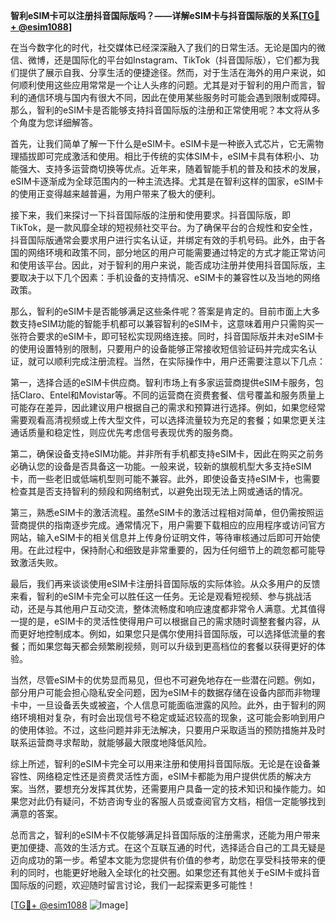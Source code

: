 **智利eSIM卡可以注册抖音国际版吗？——详解eSIM卡与抖音国际版的关系[[TG💪+ @esim1088](https://t.me/s/esim1088)]**

在当今数字化的时代，社交媒体已经深深融入了我们的日常生活。无论是国内的微信、微博，还是国际化的平台如Instagram、TikTok（抖音国际版），它们都为我们提供了展示自我、分享生活的便捷途径。然而，对于生活在海外的用户来说，如何顺利使用这些应用常常是一个让人头疼的问题。尤其是对于智利的用户而言，智利的通信环境与国内有很大不同，因此在使用某些服务时可能会遇到限制或障碍。那么，智利的eSIM卡是否能够支持抖音国际版的注册和正常使用呢？本文将从多个角度为您详细解答。

首先，让我们简单了解一下什么是eSIM卡。eSIM卡是一种嵌入式芯片，它无需物理插拔即可完成激活和使用。相比于传统的实体SIM卡，eSIM卡具有体积小、功能强大、支持多运营商切换等优点。近年来，随着智能手机的普及和技术的发展，eSIM卡逐渐成为全球范围内的一种主流选择。尤其是在智利这样的国家，eSIM卡的使用正变得越来越普遍，为用户带来了极大的便利。

接下来，我们来探讨一下抖音国际版的注册和使用要求。抖音国际版，即TikTok，是一款风靡全球的短视频社交平台。为了确保平台的合规性和安全性，抖音国际版通常会要求用户进行实名认证，并绑定有效的手机号码。此外，由于各国的网络环境和政策不同，部分地区的用户可能需要通过特定的方式才能正常访问和使用该平台。因此，对于智利的用户来说，能否成功注册并使用抖音国际版，主要取决于以下几个因素：手机设备的支持情况、eSIM卡的兼容性以及当地的网络政策。

那么，智利的eSIM卡是否能够满足这些条件呢？答案是肯定的。目前市面上大多数支持eSIM功能的智能手机都可以兼容智利的eSIM卡，这意味着用户只需购买一张符合要求的eSIM卡，即可轻松实现网络连接。同时，抖音国际版并未对eSIM卡的使用设置特别的限制，只要用户的设备能够正常接收短信验证码并完成实名认证，就可以顺利完成注册流程。当然，在实际操作中，用户还需要注意以下几点：

第一，选择合适的eSIM卡供应商。智利市场上有多家运营商提供eSIM卡服务，包括Claro、Entel和Movistar等。不同的运营商在资费套餐、信号覆盖和服务质量上可能存在差异，因此建议用户根据自己的需求和预算进行选择。例如，如果您经常需要观看高清视频或上传大型文件，可以选择流量较为充足的套餐；如果您更关注通话质量和稳定性，则应优先考虑信号表现优秀的服务商。

第二，确保设备支持eSIM功能。并非所有手机都支持eSIM卡，因此在购买之前务必确认您的设备是否具备这一功能。一般来说，较新的旗舰机型大多支持eSIM卡，而一些老旧或低端机型则可能不兼容。此外，即使设备支持eSIM卡，也需要检查其是否支持智利的频段和网络制式，以避免出现无法上网或通话的情况。

第三，熟悉eSIM卡的激活流程。虽然eSIM卡的激活过程相对简单，但仍需按照运营商提供的指南逐步完成。通常情况下，用户需要下载相应的应用程序或访问官方网站，输入eSIM卡的相关信息并上传身份证明文件，等待审核通过后即可开始使用。在此过程中，保持耐心和细致是非常重要的，因为任何细节上的疏忽都可能导致激活失败。

最后，我们再来谈谈使用eSIM卡注册抖音国际版的实际体验。从众多用户的反馈来看，智利的eSIM卡完全可以胜任这一任务。无论是观看短视频、参与挑战活动，还是与其他用户互动交流，整体流畅度和响应速度都非常令人满意。尤其值得一提的是，eSIM卡的灵活性使得用户可以根据自己的需求随时调整套餐内容，从而更好地控制成本。例如，如果您只是偶尔使用抖音国际版，可以选择低流量的套餐；而如果您每天都会频繁刷视频，则可以升级到更高档位的套餐以获得更好的体验。

当然，尽管eSIM卡的优势显而易见，但也不可避免地存在一些潜在问题。例如，部分用户可能会担心隐私安全问题，因为eSIM卡的数据存储在设备内部而非物理卡中，一旦设备丢失或被盗，个人信息可能面临泄露的风险。此外，由于智利的网络环境相对复杂，有时会出现信号不稳定或延迟较高的现象，这可能会影响到用户的使用体验。不过，这些问题并非无法解决，只要用户采取适当的预防措施并及时联系运营商寻求帮助，就能够最大限度地降低风险。

综上所述，智利的eSIM卡完全可以用来注册和使用抖音国际版。无论是在设备兼容性、网络稳定性还是资费灵活性方面，eSIM卡都能为用户提供优质的解决方案。当然，要想充分发挥其优势，还需要用户具备一定的技术知识和操作能力。如果您对此仍有疑问，不妨咨询专业的客服人员或查阅官方文档，相信一定能够找到满意的答案。

总而言之，智利的eSIM卡不仅能够满足抖音国际版的注册需求，还能为用户带来更加便捷、高效的生活方式。在这个互联互通的时代，选择适合自己的工具无疑是迈向成功的第一步。希望本文能为您提供有价值的参考，助您在享受科技带来的便利的同时，也能更好地融入全球化的社交圈。如果您还有其他关于eSIM卡或抖音国际版的问题，欢迎随时留言讨论，我们一起探索更多可能性！

[[TG💪+ @esim1088](https://t.me/s/esim1088) ![Image](https://i.postimg.cc/4NQfJmqS/Snipaste-2025-05-13-00-14-12.png)]
